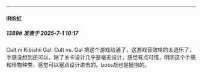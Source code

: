 ﻿
*****

####  IRIS虹  
##### 1389#       发表于 2025-7-1 10:17

Cult ni Kibishii Gal: Cult vs. Gal 把这个游戏给通了，这游戏音效啥的太逗乐了，手感没想到还可以，除了关卡设计几乎是毫无设计，感觉有点可惜，明明这个手感和怪物种类，感觉可以塞点设计进去的。boss战也是挺捞的。

